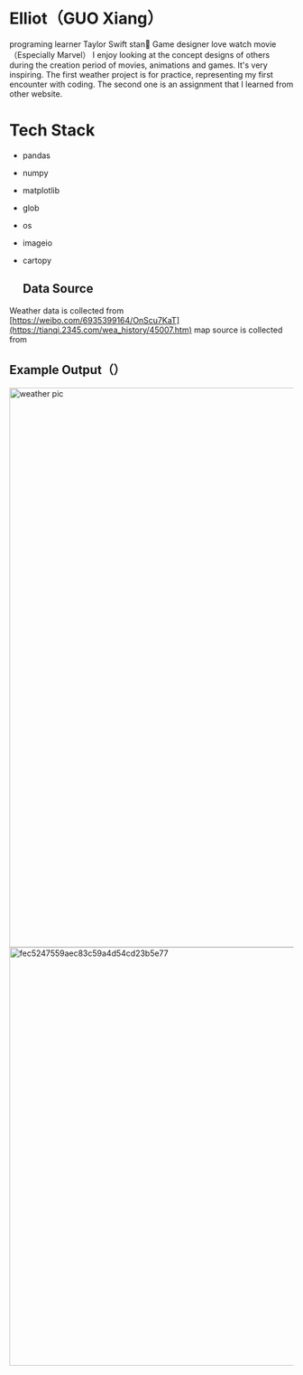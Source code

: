 # Elliot（GUO Xiang）
programing learner   Taylor Swift stan👸
Game designer     love watch movie（Especially Marvel） I enjoy looking at the concept designs of others during the creation period of movies, animations and games. It's very inspiring.
The first weather project is for practice, representing my first encounter with coding. The second one is an assignment that I learned from other website.

# Tech Stack
- pandas
- numpy
- matplotlib
- glob
- os
- imageio
- cartopy

  ## Data Source
Weather data is collected from [https://weibo.com/6935399164/OnScu7KaT](https://tianqi.2345.com/wea_history/45007.htm)
map source is collected from 

## Example Output（）

<img width="1920" height="991" alt="weather pic" src="https://github.com/user-attachments/assets/fdb6c0fc-1598-42b3-86cf-fa6f9f2a3c19" />
<img width="1226" height="741" alt="fec5247559aec83c59a4d54cd23b5e77" src="https://github.com/user-attachments/assets/41ba5cb0-37e2-425d-aa38-b029367e8f0e" />
